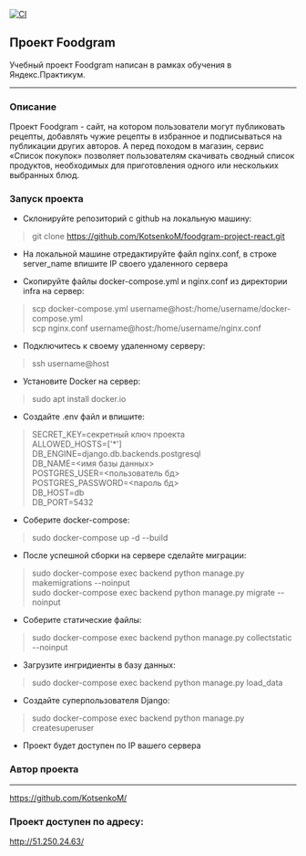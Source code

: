 [![CI](https://github.com/kotsenkom/foodgram-project-react/actions/workflows/main.yml/badge.svg?branch=master)](https://github.com/kotsenkom/foodgram-project-react/actions/workflows/main.yml)
## Проект Foodgram
Учебный проект Foodgram написан в рамках обучения в Яндекс.Практикум.
***
### Описание
Проект Foodgram - сайт, на котором пользователи могут публиковать рецепты, добавлять чужие рецепты в избранное и подписываться на публикации других авторов. А перед походом в магазин, сервис «Список покупок» позволяет пользователям скачивать сводный список продуктов, необходимых для приготовления одного или нескольких выбранных блюд.

### Запуск проекта
* Склонируйте репозиторий с github на локальную машину:
> git clone <https://github.com/KotsenkoM/foodgram-project-react.git>

* На локальной машине отредактируйте файл nginx.conf, в строке server_name впишите IP своего удаленного сервера 

* Скопируйте файлы docker-compose.yml и nginx.conf из директории infra на сервер:
>scp docker-compose.yml username@host:/home/username/docker-compose.yml  
scp nginx.conf username@host:/home/username/nginx.conf

* Подключитесь к своему удаленному серверу:
> ssh username@host

* Установите Docker на сервер:
> sudo apt install docker.io 

* Cоздайте .env файл и впишите:
>SECRET_KEY=cекретный ключ проекта  
ALLOWED_HOSTS=['*']  
DB_ENGINE=django.db.backends.postgresql  
DB_NAME=<имя базы данных>  
POSTGRES_USER=<пользователь бд>  
POSTGRES_PASSWORD=<пароль бд>   
DB_HOST=db  
DB_PORT=5432   
 
* Соберите docker-compose:
> sudo docker-compose up -d --build

* После успешной сборки на сервере сделайте миграции:
>sudo docker-compose exec backend python manage.py makemigrations --noinput  
> sudo docker-compose exec backend python manage.py migrate --noinput
* Соберите статические файлы:
> sudo docker-compose exec backend python manage.py collectstatic --noinput
* Загрузите ингридиенты в базу данных:
> sudo docker-compose exec backend python manage.py load_data
* Создайте суперпользователя Django:
>sudo docker-compose exec backend python manage.py createsuperuser
* Проект будет доступен по IP вашего сервера
### Автор проекта
***
<https://github.com/KotsenkoM/>
### Проект доступен по адресу:
<http://51.250.24.63/>
